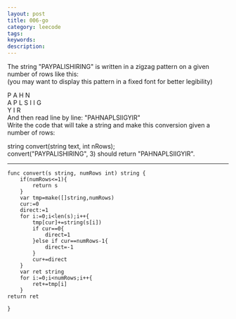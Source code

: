 ```yaml
---
layout: post
title: 006-go
category: leecode
tags: 
keywords: 
description: 
---
```


The string "PAYPALISHIRING" is written in a zigzag pattern on a given number of rows like this:  
(you may want to display this pattern in a fixed font for better legibility)

P   A   H   N  
A P L S I I G  
Y   I   R  
And then read line by line: "PAHNAPLSIIGYIR"  
Write the code that will take a string and make this conversion given a number of rows:  

string convert(string text, int nRows);  
convert("PAYPALISHIRING", 3) should return "PAHNAPLSIIGYIR".  

----------

    func convert(s string, numRows int) string {
    	if(numRows<=1){
    		return s
    	}
    	var tmp=make([]string,numRows)
    	cur:=0
    	direct:=1
    	for i:=0;i<len(s);i++{
    		tmp[cur]+=string(s[i])
    		if cur==0{
    			direct=1
    		}else if cur==numRows-1{
    			direct=-1
    		}
    		cur+=direct
    	}
    	var ret string
    	for i:=0;i<numRows;i++{
    		ret+=tmp[i]
    	}
    return ret
    
    }
